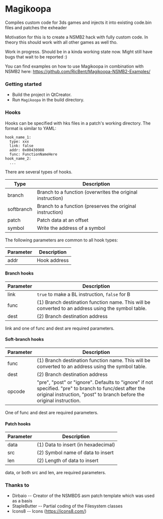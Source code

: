 # Magikoopa
Compiles custom code for 3ds games and injects it into existing code.bin files and patches the exheader

Motivation for this is to create a NSMB2 hack with fully custom code. In theory this should work with all other games as well tho.

Work in progress. Should be in a kinda working state now. Might still have bugs that wait to be reported :)

You can find examples on how to use Magikoopa in combination with NSMB2 here: https://github.com/RicBent/Magikoopa-NSMB2-Examples/

### Getting started
* Build the project in QtCreator.
* Run `Magikoopa` in the build directory.

### Hooks
Hooks can be specified with hks files in a patch's working directory. The format is similar to YAML:

```
hook_name_1:
  type: xxx
  link: false
  addr: 0x00430988
  func: FunctionNameHere
hook_name_2:
  ...
```

There are several types of hooks.

| Type | Description |
| - | - |
| branch | Branch to a function (overwrites the original instruction) |
| softbranch | Branch to a function (preserves the original instruction) |
| patch | Patch data at an offset |
| symbol | Write the address of a symbol |

The following parameters are common to all hook types:

| Parameter | Description |
| - | - |
| addr | Hook address |

#### Branch hooks

| Parameter | Description |
| - | - |
| link | `true` to make a BL instruction, `false` for B |
| func | (1) Branch destination function name. This will be converted to an address using the symbol table. |
| dest | (2) Branch destination address |

link and one of func and dest are required parameters.

#### Soft-branch hooks

| Parameter | Description |
| - | - |
| func | (1) Branch destination function name. This will be converted to an address using the symbol table. |
| dest | (2) Branch destination address |
| opcode | "pre", "post" or "ignore". Defaults to "ignore" if not specified. "pre" to branch to func/dest after the original instruction, "post" to branch before the original instruction. |

One of func and dest are required parameters.

#### Patch hooks

| Parameter | Description |
| - | - |
| data | (1) Data to insert (in hexadecimal) |
| src | (2) Symbol name of data to insert |
| len | (2) Length of data to insert |

data, or both src and len, are required parameters.

### Thanks to
* Dirbaio -- Creator of the NSMBDS asm patch template which was used as a basis
* StapleButter -- Partial coding of the Filesystem classes
* Icons8 -- Icons (https://icons8.com/)
